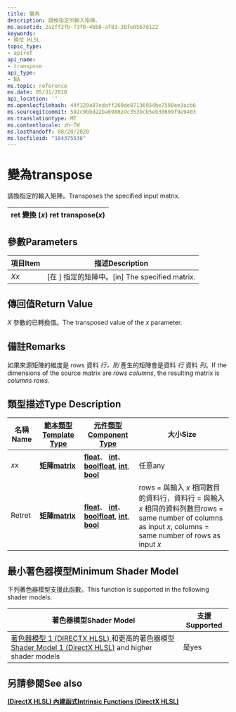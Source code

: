 ```yaml
---
title: 變為
description: 調換指定的輸入矩陣。
ms.assetid: 2a2ff2fb-73f0-4bb8-af83-38fe0567d122
keywords:
- 換位 HLSL
topic_type:
- apiref
api_name:
- transpose
api_type:
- NA
ms.topic: reference
ms.date: 05/31/2018
api_location: ''
ms.openlocfilehash: 44f129a87edaff260de87136954be7598ee3acb6
ms.sourcegitcommit: 592c9bbd22ba69802dc353bcb5eb30699f9e9403
ms.translationtype: MT
ms.contentlocale: zh-TW
ms.lasthandoff: 08/20/2020
ms.locfileid: "104375536"
---
```

# <a name="transpose"></a><span data-ttu-id="c93dc-104">變為</span><span class="sxs-lookup"><span data-stu-id="c93dc-104">transpose</span></span>

<span data-ttu-id="c93dc-105">調換指定的輸入矩陣。</span><span class="sxs-lookup"><span data-stu-id="c93dc-105">Transposes the specified input matrix.</span></span>



| <span data-ttu-id="c93dc-106">ret 變換 (*x*) </span><span class="sxs-lookup"><span data-stu-id="c93dc-106">ret transpose(*x*)</span></span> |
|--------------------|



 

## <a name="parameters"></a><span data-ttu-id="c93dc-107">參數</span><span class="sxs-lookup"><span data-stu-id="c93dc-107">Parameters</span></span>



| <span data-ttu-id="c93dc-108">項目</span><span class="sxs-lookup"><span data-stu-id="c93dc-108">Item</span></span>                                                   | <span data-ttu-id="c93dc-109">描述</span><span class="sxs-lookup"><span data-stu-id="c93dc-109">Description</span></span>                             |
|--------------------------------------------------------|-----------------------------------------|
| <span data-ttu-id="c93dc-110"><span id="x"></span><span id="X"></span>*X*</span><span class="sxs-lookup"><span data-stu-id="c93dc-110"><span id="x"></span><span id="X"></span>*x*</span></span><br/> | <span data-ttu-id="c93dc-111">\[在 \] 指定的矩陣中。</span><span class="sxs-lookup"><span data-stu-id="c93dc-111">\[in\] The specified matrix.</span></span><br/> |



 

## <a name="return-value"></a><span data-ttu-id="c93dc-112">傳回值</span><span class="sxs-lookup"><span data-stu-id="c93dc-112">Return Value</span></span>

<span data-ttu-id="c93dc-113">*X* 參數的已轉換值。</span><span class="sxs-lookup"><span data-stu-id="c93dc-113">The transposed value of the *x* parameter.</span></span>

## <a name="remarks"></a><span data-ttu-id="c93dc-114">備註</span><span class="sxs-lookup"><span data-stu-id="c93dc-114">Remarks</span></span>

<span data-ttu-id="c93dc-115">如果來源矩陣的維度是 rows 資料 *行，則* 產生的矩陣會是資料 *行* 資料 *列*。</span><span class="sxs-lookup"><span data-stu-id="c93dc-115">If the dimensions of the source matrix are *rows* *columns*, the resulting matrix is *columns* *rows*.</span></span>

## <a name="type-description"></a><span data-ttu-id="c93dc-116">類型描述</span><span class="sxs-lookup"><span data-stu-id="c93dc-116">Type Description</span></span>



| <span data-ttu-id="c93dc-117">名稱</span><span class="sxs-lookup"><span data-stu-id="c93dc-117">Name</span></span> | [<span data-ttu-id="c93dc-118">**範本類型**</span><span class="sxs-lookup"><span data-stu-id="c93dc-118">**Template Type**</span></span>](dx-graphics-hlsl-intrinsic-functions.md)                       | [<span data-ttu-id="c93dc-119">**元件類型**</span><span class="sxs-lookup"><span data-stu-id="c93dc-119">**Component Type**</span></span>](dx-graphics-hlsl-intrinsic-functions.md)                                                         | <span data-ttu-id="c93dc-120">大小</span><span class="sxs-lookup"><span data-stu-id="c93dc-120">Size</span></span>                                                                                   |
|------|-------------------------------------------------------------------------------------|------------------------------------------------------------------------------------------------------------------------|----------------------------------------------------------------------------------------|
| <span data-ttu-id="c93dc-121">*x*</span><span class="sxs-lookup"><span data-stu-id="c93dc-121">*x*</span></span>  | [<span data-ttu-id="c93dc-122">**矩陣**</span><span class="sxs-lookup"><span data-stu-id="c93dc-122">**matrix**</span></span>](dx-graphics-hlsl-intrinsic-functions.md) | <span data-ttu-id="c93dc-123">[**float**](/windows/desktop/WinProg/windows-data-types)、 [**int**](/windows/desktop/WinProg/windows-data-types)、 [**bool**](/windows/desktop/WinProg/windows-data-types)</span><span class="sxs-lookup"><span data-stu-id="c93dc-123">[**float**](/windows/desktop/WinProg/windows-data-types), [**int**](/windows/desktop/WinProg/windows-data-types), [**bool**](/windows/desktop/WinProg/windows-data-types)</span></span> | <span data-ttu-id="c93dc-124">任意</span><span class="sxs-lookup"><span data-stu-id="c93dc-124">any</span></span>                                                                                    |
| <span data-ttu-id="c93dc-125">Ret</span><span class="sxs-lookup"><span data-stu-id="c93dc-125">ret</span></span>  | [<span data-ttu-id="c93dc-126">**矩陣**</span><span class="sxs-lookup"><span data-stu-id="c93dc-126">**matrix**</span></span>](dx-graphics-hlsl-intrinsic-functions.md) | <span data-ttu-id="c93dc-127">[**float**](/windows/desktop/WinProg/windows-data-types)、 [**int**](/windows/desktop/WinProg/windows-data-types)、 [**bool**](/windows/desktop/WinProg/windows-data-types)</span><span class="sxs-lookup"><span data-stu-id="c93dc-127">[**float**](/windows/desktop/WinProg/windows-data-types), [**int**](/windows/desktop/WinProg/windows-data-types), [**bool**](/windows/desktop/WinProg/windows-data-types)</span></span> | <span data-ttu-id="c93dc-128">rows = 與輸入 *x* 相同數目的資料行，資料行 = 與輸入 *x* 相同的資料列數目</span><span class="sxs-lookup"><span data-stu-id="c93dc-128">rows = same number of columns as input *x*, columns = same number of rows as input *x*</span></span> |



 

## <a name="minimum-shader-model"></a><span data-ttu-id="c93dc-129">最小著色器模型</span><span class="sxs-lookup"><span data-stu-id="c93dc-129">Minimum Shader Model</span></span>

<span data-ttu-id="c93dc-130">下列著色器模型支援此函數。</span><span class="sxs-lookup"><span data-stu-id="c93dc-130">This function is supported in the following shader models.</span></span>



| <span data-ttu-id="c93dc-131">著色器模型</span><span class="sxs-lookup"><span data-stu-id="c93dc-131">Shader Model</span></span>                                                                       | <span data-ttu-id="c93dc-132">支援</span><span class="sxs-lookup"><span data-stu-id="c93dc-132">Supported</span></span> |
|------------------------------------------------------------------------------------|-----------|
| <span data-ttu-id="c93dc-133">[著色器模型 1 (DIRECTX HLSL) ](dx-graphics-hlsl-sm1.md) 和更高的著色器模型</span><span class="sxs-lookup"><span data-stu-id="c93dc-133">[Shader Model 1 (DirectX HLSL)](dx-graphics-hlsl-sm1.md) and higher shader models</span></span> | <span data-ttu-id="c93dc-134">是</span><span class="sxs-lookup"><span data-stu-id="c93dc-134">yes</span></span>       |



 

## <a name="see-also"></a><span data-ttu-id="c93dc-135">另請參閱</span><span class="sxs-lookup"><span data-stu-id="c93dc-135">See also</span></span>

<dl> <dt>

[<span data-ttu-id="c93dc-136">**(DirectX HLSL) 內建函式**</span><span class="sxs-lookup"><span data-stu-id="c93dc-136">**Intrinsic Functions (DirectX HLSL)**</span></span>](dx-graphics-hlsl-intrinsic-functions.md)
</dt> </dl>

 

